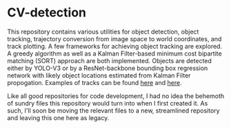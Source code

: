 # CV-detection

This repository contains various utilities for object detection, object tracking, trajectory conversion from image space to world coordinates, and track plotting. A few frameworks for achieving object tracking are explored. A greedy algorithm as well as a Kalman Filter-based minimum cost bipartite matching (SORT) approach are both implemented. Objects are detected either by YOLO-V3 or by a ResNet-backbone bounding box regression network with likely object locations estimated from Kalman Filter propogation. Examples of tracks can be found [here](https://youtu.be/0WSP1GBL8m0 ) and [here](https://youtu.be/sMlnCxwmZ2w).





Like all good repositories for code development, I had no idea the behemoth of sundry files this repository would turn into when I first created it. As such, I'll soon be moving the relevant files to a new, streamlined repository and leaving this one here as legacy. 
